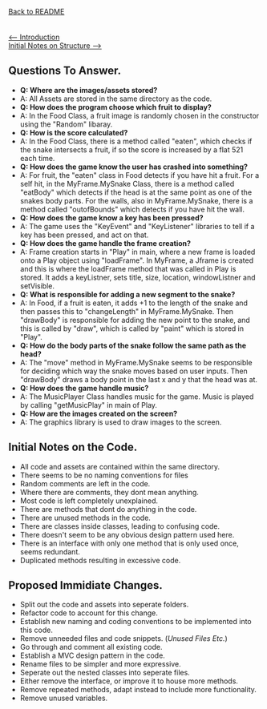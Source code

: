 
[Back to README](../README.md)\
\
\
[<-- Introduction](../README.md)\
[Initial Notes on Structure -->](notesOnStructure.md)

<a name="initialNotes"></a>

## Questions To Answer.
- **Q: Where are the images/assets stored?**
-   A: All Assets are stored in the same directory as the code.  
- **Q: How does the program choose which fruit to display?**
-   A: In the Food Class, a fruit image is randomly chosen in the constructor using the "Random" libaray.  
- **Q: How is the score calculated?**
-   A: In the Food Class, there is a method called "eaten", which checks if the snake intersects a fruit, if so the score is increased by a flat 521 each time.
- **Q: How does the game know the user has crashed into something?**
-   A: For fruit, the "eaten" class in Food detects if you have hit a fruit. For a self hit, in the MyFrame.MySnake Class, there is a method called "eatBody" which detects if the head is at the same point as one of the snakes body parts. For the walls, also in MyFrame.MySnake, there is a method called "outofBounds" which detects if you have hit the wall.
- **Q: How does the game know a key has been pressed?**
-   A: The game uses the "KeyEvent" and "KeyListener" libraries to tell if a key has been pressed, and act on that.
- **Q: How does the game handle the frame creation?**
-   A: Frame creation starts in "Play" in main, where a new frame is loaded onto a Play object using "loadFrame". In MyFrame, a Jframe is created and this is where the loadFrame method that was called in Play is stored. It adds a keyListner, sets title, size, location, windowListner and setVisible.
- **Q: What is responsible for adding a new segment to the snake?**
-   A: In Food, if a fruit is eaten, it adds +1 to the length of the snake and then passes this to "changeLength" in MyFrame.MySnake. Then "drawBody" is responsible for adding the new point to the snake, and this is called by "draw", which is called by "paint" which is stored in "Play".
- **Q: How do the body parts of the snake follow the same path as the head?**
-   A: The "move" method in MyFrame.MySnake seems to be responsible for deciding which way the snake moves based on user inputs. Then "drawBody" draws a body point in the last x and y that the head was at.
- **Q: How does the game handle music?**
-   A: The MusicPlayer Class handles music for the game. Music is played by calling "getMusicPlay" in main of Play.
- **Q: How are the images created on the screen?**
-   A: The graphics library is used to draw images to the screen.

## Initial Notes on the Code.
- All code and assets are contained within the same directory.
- There seems to be no naming conventions for files 
- Random comments are left in the code.
- Where there are comments, they dont mean anything.
- Most code is left completely unexplained.
- There are methods that dont do anything in the code.
- There are unused methods in the code.
- There are classes inside classes, leading to confusing code.
- There doesn't seem to be any obvious design pattern used here.
- There is an interface with only one method that is only used once, seems redundant.
- Duplicated methods resulting in excessive code.

## Proposed Immidiate Changes.
- Split out the code and assets into seperate folders.
- Refactor code to account for this change.
- Establish new naming and coding conventions to be implemented into this code.
- Remove unneeded files and code snippets. (*Unused Files Etc.*)
- Go through and comment all existing code.
- Establish a MVC design pattern in the code.
- Rename files to be simpler and more expressive.
- Seperate out the nested classes into seperate files.
- Either remove the interface, or improve it to house more methods.
- Remove repeated methods, adapt instead to include more functionality.
- Remove unused variables.

